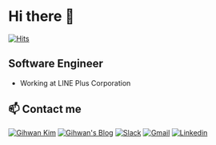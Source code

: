 # Hi there 👋

[![Hits](https://hits.seeyoufarm.com/api/count/incr/badge.svg?url=https%3A%2F%2Fgithub.com%2Fghkim3221%2Fghkim3221)](https://hits.seeyoufarm.com)                        

## Software Engineer

 - Working at LINE Plus Corporation

## 📫 Contact me

[![Gihwan Kim](https://img.shields.io/badge/-Gihwan_Kim-663399?logo=Gatsby&logoColor=white&link=https://gihwankim.com)](https://gihwankim.com)
[![Gihwan's Blog](https://img.shields.io/badge/-Gihwan's_Blog-663399?logo=Gatsby&logoColor=white&link=https://gihwan.dev)](https://gihwan.dev)
[![Slack](https://img.shields.io/badge/-Slack-4a154b?logo=Slack&logoColor=white&link=https://ghkim3221.slack.com)](https://ghkim3221.slack.com)
[![Gmail](https://img.shields.io/badge/-Gmail-d14836?logo=Gmail&logoColor=white&link=mailto:ghkim3221@gmail.com)](mailto:ghkim3221@gmail.com)
[![Linkedin](https://img.shields.io/badge/-LinkedIn-0077b5?logo=Linkedin&logoColor=white&link=https://www.linkedin.com/in/ghkim3221/)](https://www.linkedin.com/in/ghkim3221/)
